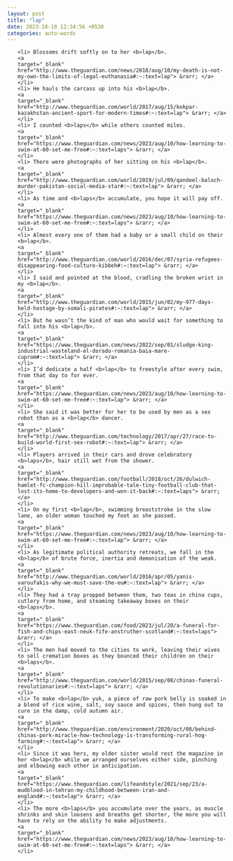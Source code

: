 ```yaml
---
layout: post
title: "lap"
date: 2023-10-10 12:34:56 +0530
categories: auto-words
---
```

<ol>

    <li> Blossoms drift softly on to her <b>lap</b>.
    <a 
    target="_blank" 
    href="http://www.theguardian.com/news/2018/aug/10/my-death-is-not-my-own-the-limits-of-legal-euthanasia#:~:text=lap"> &rarr; </a>
    </li>
    <li> He hauls the carcass up into his <b>lap</b>.
    <a 
    target="_blank" 
    href="http://www.theguardian.com/world/2017/aug/15/kokpar-kazakhstan-ancient-sport-for-modern-times#:~:text=lap"> &rarr; </a>
    </li>
    <li> I counted <b>laps</b> while others counted miles.
    <a 
    target="_blank" 
    href="https://www.theguardian.com/news/2023/aug/10/how-learning-to-swim-at-60-set-me-free#:~:text=laps"> &rarr; </a>
    </li>
    <li> There were photographs of her sitting on his <b>lap</b>.
    <a 
    target="_blank" 
    href="http://www.theguardian.com/world/2019/jul/09/qandeel-baloch-murder-pakistan-social-media-star#:~:text=lap"> &rarr; </a>
    </li>
    <li> As time and <b>laps</b> accumulate, you hope it will pay off.
    <a 
    target="_blank" 
    href="https://www.theguardian.com/news/2023/aug/10/how-learning-to-swim-at-60-set-me-free#:~:text=laps"> &rarr; </a>
    </li>
    <li> Almost every one of them had a baby or a small child on their <b>lap</b>.
    <a 
    target="_blank" 
    href="http://www.theguardian.com/world/2016/dec/07/syria-refugees-disappearing-food-culture-kibbeh#:~:text=lap"> &rarr; </a>
    </li>
    <li> I said and pointed at the blood, cradling the broken wrist in my <b>lap</b>.
    <a 
    target="_blank" 
    href="http://www.theguardian.com/world/2015/jun/02/my-977-days-held-hostage-by-somali-pirates#:~:text=lap"> &rarr; </a>
    </li>
    <li> But he wasn’t the kind of man who would wait for something to fall into his <b>lap</b>.
    <a 
    target="_blank" 
    href="https://www.theguardian.com/news/2022/sep/01/sludge-king-industrial-wasteland-el-dorado-romania-baia-mare-cuprom#:~:text=lap"> &rarr; </a>
    </li>
    <li> I’d dedicate a half <b>lap</b> to freestyle after every swim, from that day to for ever.
    <a 
    target="_blank" 
    href="https://www.theguardian.com/news/2023/aug/10/how-learning-to-swim-at-60-set-me-free#:~:text=lap"> &rarr; </a>
    </li>
    <li> She said it was better for her to be used by men as a sex robot than as a <b>lap</b> dancer.
    <a 
    target="_blank" 
    href="http://www.theguardian.com/technology/2017/apr/27/race-to-build-world-first-sex-robot#:~:text=lap"> &rarr; </a>
    </li>
    <li> Players arrived in their cars and drove celebratory <b>laps</b>, hair still wet from the shower.
    <a 
    target="_blank" 
    href="http://www.theguardian.com/football/2018/oct/26/dulwich-hamlet-fc-champion-hill-improbable-tale-tiny-football-club-that-lost-its-home-to-developers-and-won-it-back#:~:text=laps"> &rarr; </a>
    </li>
    <li> On my first <b>lap</b>, swimming breaststroke in the slow lane, an older woman touched my foot as she passed.
    <a 
    target="_blank" 
    href="https://www.theguardian.com/news/2023/aug/10/how-learning-to-swim-at-60-set-me-free#:~:text=lap"> &rarr; </a>
    </li>
    <li> As legitimate political authority retreats, we fall in the <b>lap</b> of brute force, inertia and demonisation of the weak.
    <a 
    target="_blank" 
    href="http://www.theguardian.com/world/2016/apr/05/yanis-varoufakis-why-we-must-save-the-eu#:~:text=lap"> &rarr; </a>
    </li>
    <li> They had a tray propped between them, two teas in china cups, cutlery from home, and steaming takeaway boxes on their <b>laps</b>.
    <a 
    target="_blank" 
    href="https://www.theguardian.com/food/2023/jul/20/a-funeral-for-fish-and-chips-east-neuk-fife-anstruther-scotland#:~:text=laps"> &rarr; </a>
    </li>
    <li> The men had moved to the cities to work, leaving their wives to sell cremation boxes as they bounced their children on their <b>laps</b>.
    <a 
    target="_blank" 
    href="http://www.theguardian.com/world/2015/sep/08/chinas-funeral-revolutionaries#:~:text=laps"> &rarr; </a>
    </li>
    <li> To make <b>lap</b> yuk, a piece of raw pork belly is soaked in a blend of rice wine, salt, soy sauce and spices, then hung out to cure in the damp, cold autumn air.
    <a 
    target="_blank" 
    href="http://www.theguardian.com/environment/2020/oct/08/behind-chinas-pork-miracle-how-technology-is-transforming-rural-hog-farming#:~:text=lap"> &rarr; </a>
    </li>
    <li> Since it was hers, my older sister would rest the magazine in her <b>lap</b> while we arranged ourselves either side, pinching and elbowing each other in anticipation.
    <a 
    target="_blank" 
    href="https://www.theguardian.com/lifeandstyle/2021/sep/23/a-mudblood-in-tehran-my-childhood-between-iran-and-england#:~:text=lap"> &rarr; </a>
    </li>
    <li> The more <b>laps</b> you accumulate over the years, as muscle shrinks and skin loosens and breaths get shorter, the more you will have to rely on the ability to make adjustments.
    <a 
    target="_blank" 
    href="https://www.theguardian.com/news/2023/aug/10/how-learning-to-swim-at-60-set-me-free#:~:text=laps"> &rarr; </a>
    </li>